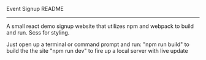 Event Signup README

**********************************************************
A small react demo signup website that utilizes npm and webpack
to build and run.
Scss for styling.

Just open up a terminal or command prompt and run:
"npm run build" to build the the site
"npm run dev" to fire up a local server with live update